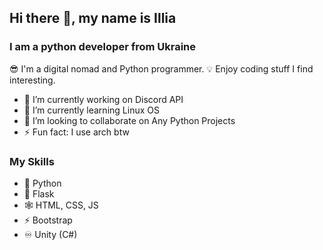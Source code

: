 ## Hi there 👋, my name is Illia
### I am a python developer from Ukraine
😎 I'm a digital nomad and Python programmer. 💡 Enjoy coding stuff I find interesting.

- 🔭 I’m currently working on Discord API 
- 🌱 I’m currently learning Linux OS 
- 👯 I’m looking to collaborate on Any Python Projects 
- ⚡ Fun fact: I use arch btw

### My Skills
- 🐍 Python
- 📯 Flask
- 🕸️ HTML, CSS, JS
- ⚡ Bootstrap
- ♾️ Unity (C#)
